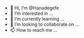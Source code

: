 - 👋 Hi, I’m @Hanadegefe
- 👀 I’m interested in ...
- 🌱 I’m currently learning ...
- 💞️ I’m looking to collaborate on ...
- 📫 How to reach me ...

<!---
Hanadegefe/Hanadegefe is a ✨ special ✨ repository because its `README.md` (this file) appears on your GitHub profile.
You can click the Preview link to take a look at your changes.
--->
